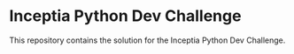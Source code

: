 # Inceptia Python Dev Challenge

This repository contains the solution for the Inceptia Python Dev Challenge.
